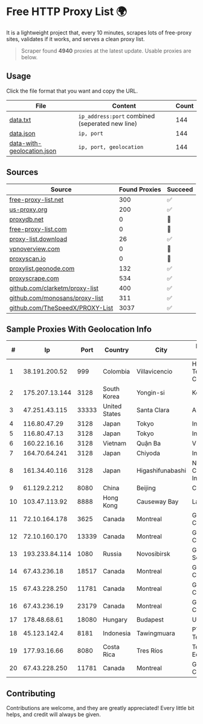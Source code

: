 
# Free HTTP Proxy List 🌍

It is a lightweight project that, every 10 minutes, scrapes lots of free-proxy sites, validates if it works, and serves a clean proxy list.


> Scraper found **4940** proxies at the latest update. Usable proxies are below.

## Usage

Click the file format that you want and copy the URL.


|File|Content|Count|
|----|-------|-----|
|[data.txt](https://raw.githubusercontent.com/themiralay/Proxy-List-World/master/data.txt)|`ip_address:port` combined (seperated new line)|144|
|[data.json](https://raw.githubusercontent.com/themiralay/Proxy-List-World/master/data.json)|`ip, port`|144|
|[data-with-geolocation.json](https://raw.githubusercontent.com/themiralay/Proxy-List-World/master/data-with-geolocation.json)|`ip, port, geolocation`|144|

## Sources

|Source|Found Proxies|Succeed|
|------|-------------|-------|
|[free-proxy-list.net](https://free-proxy-list.net)|300|✅|
|[us-proxy.org](https://www.us-proxy.org)|200|✅|
|[proxydb.net](http://proxydb.net)|0|🚫|
|[free-proxy-list.com](https://free-proxy-list.com/?page=&port=&type%5B%5D=http&type%5B%5D=https&up_time=0&search=Search)|0|🚫|
|[proxy-list.download](https://www.proxy-list.download/HTTP)|26|✅|
|[vpnoverview.com](https://vpnoverview.com/privacy/anonymous-browsing/free-proxy-servers)|0|🚫|
|[proxyscan.io](https://www.proxyscan.io)|0|🚫|
|[proxylist.geonode.com](https://proxylist.geonode.com/api/proxy-list?limit=300&page=1&sort_by=lastChecked&sort_type=desc&protocols=http,https)|132|✅|
|[proxyscrape.com](https://api.proxyscrape.com/v2/?request=displayproxies&protocol=http&timeout=10000&country=all&ssl=all&anonymity=all)|534|✅|
|[github.com/clarketm/proxy-list](https://raw.githubusercontent.com/clarketm/proxy-list/master/proxy-list-raw.txt)|400|✅|
|[github.com/monosans/proxy-list](https://raw.githubusercontent.com/monosans/proxy-list/main/proxies/http.txt)|311|✅|
|[github.com/TheSpeedX/PROXY-List](https://raw.githubusercontent.com/TheSpeedX/PROXY-List/master/http.txt)|3037|✅|


## Sample Proxies With Geolocation Info

|#|Ip|Port|Country|City|Internet Service Provider|
|-|--|----|-------|----|-------------------------|
|1|38.191.200.52|999|Colombia|Villavicencio|Hola Telecomunicacines Colombia S.A.S|
|2|175.207.13.144|3128|South Korea|Yongin-si|Korea Telecom|
|3|47.251.43.115|33333|United States|Santa Clara|Alibaba Cloud LLC|
|4|116.80.47.29|3128|Japan|Tokyo|InfoSphere|
|5|116.80.47.13|3128|Japan|Tokyo|InfoSphere|
|6|160.22.16.16|3128|Vietnam|Quận Ba|VNPT Corp|
|7|164.70.64.241|3128|Japan|Chiyoda|InfoSphere|
|8|161.34.40.116|3128|Japan|Higashifunabashi|NTT PC Communications, Inc.|
|9|61.129.2.212|8080|China|Beijing|CHINANET|
|10|103.47.113.92|8888|Hong Kong|Causeway Bay|Layerstack Limited|
|11|72.10.164.178|3625|Canada|Montreal|GloboTech Communications|
|12|72.10.160.170|13339|Canada|Montreal|GloboTech Communications|
|13|193.233.84.114|1080|Russia|Novosibirsk|Global Internet Solutions LLC|
|14|67.43.236.18|18517|Canada|Montreal|GloboTech Communications|
|15|67.43.228.250|11781|Canada|Montreal|GloboTech Communications|
|16|67.43.236.19|23179|Canada|Montreal|GloboTech Communications|
|17|178.48.68.61|18080|Hungary|Budapest|UPC|
|18|45.123.142.4|8181|Indonesia|Tawingmuara|PT Anten Sarana Teknologi|
|19|177.93.16.66|8080|Costa Rica|Tres Ríos|Telecable Economico S.A|
|20|67.43.228.250|11781|Canada|Montreal|GloboTech Communications|



## Contributing

Contributions are welcome, and they are greatly appreciated! Every
little bit helps, and credit will always be given.

